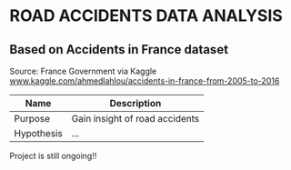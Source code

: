 # ROAD ACCIDENTS DATA ANALYSIS

## Based on Accidents in France dataset

Source: France Government via Kaggle www.kaggle.com/ahmedlahlou/accidents-in-france-from-2005-to-2016


| Name | Description |
|------| ----------- |
| Purpose | Gain insight of road accidents |
| Hypothesis | ... |

Project is still ongoing!!
